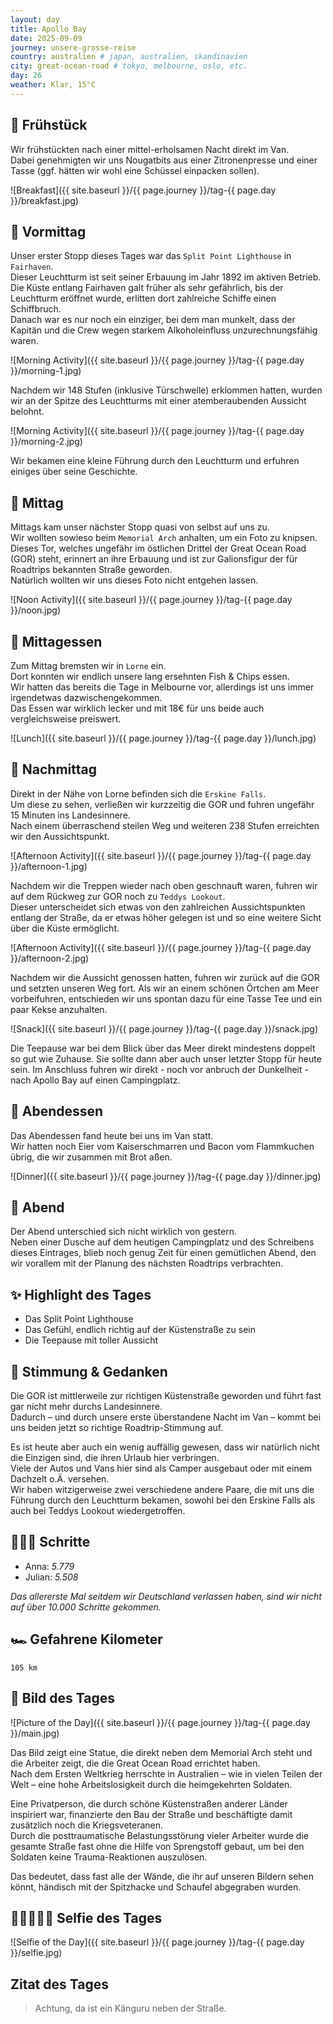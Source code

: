 ```yaml
---
layout: day
title: Apollo Bay
date: 2025-09-09
journey: unsere-grosse-reise
country: australien # japan, australien, skandinavien
city: great-ocean-road # tokyo, melbourne, oslo, etc.
day: 26
weather: Klar, 15°C
---
```


## 🥐 Frühstück

Wir frühstückten nach einer mittel-erholsamen Nacht direkt im Van.  
Dabei genehmigten wir uns Nougatbits aus einer Zitronenpresse und einer Tasse (ggf. hätten wir wohl eine Schüssel einpacken sollen).

![Breakfast]({{ site.baseurl }}/{{ page.journey }}/tag-{{ page.day }}/breakfast.jpg)

## 🌅 Vormittag

Unser erster Stopp dieses Tages war das `Split Point Lighthouse` in `Fairhaven`.  
Dieser Leuchtturm ist seit seiner Erbauung im Jahr 1892 im aktiven Betrieb.  
Die Küste entlang Fairhaven galt früher als sehr gefährlich, bis der Leuchtturm eröffnet wurde, erlitten dort zahlreiche Schiffe einen Schiffbruch.  
Danach war es nur noch ein einziger, bei dem man munkelt, dass der Kapitän und die Crew wegen starkem Alkoholeinfluss unzurechnungsfähig waren. 

![Morning Activity]({{ site.baseurl }}/{{ page.journey }}/tag-{{ page.day }}/morning-1.jpg)

Nachdem wir 148 Stufen (inklusive Türschwelle) erklommen hatten, wurden wir an der Spitze des Leuchtturms mit einer atemberaubenden Aussicht belohnt.

![Morning Activity]({{ site.baseurl }}/{{ page.journey }}/tag-{{ page.day }}/morning-2.jpg)

Wir bekamen eine kleine Führung durch den Leuchtturm und erfuhren einiges über seine Geschichte.

## 🌇 Mittag

Mittags kam unser nächster Stopp quasi von selbst auf uns zu.  
Wir wollten sowieso beim `Memorial Arch` anhalten, um ein Foto zu knipsen.  
Dieses Tor, welches ungefähr im östlichen Drittel der Great Ocean Road (GOR) steht, erinnert an ihre Erbauung und ist zur Galionsfigur der für Roadtrips bekannten Straße geworden.  
Natürlich wollten wir uns dieses Foto nicht entgehen lassen.

![Noon Activity]({{ site.baseurl }}/{{ page.journey }}/tag-{{ page.day }}/noon.jpg)

## 🍣 Mittagessen

Zum Mittag bremsten wir in `Lorne` ein.  
Dort konnten wir endlich unsere lang ersehnten Fish & Chips essen.  
Wir hatten das bereits die Tage in Melbourne vor, allerdings ist uns immer irgendetwas dazwischengekommen.  
Das Essen war wirklich lecker und mit 18€ für uns beide auch vergleichsweise preiswert.

![Lunch]({{ site.baseurl }}/{{ page.journey }}/tag-{{ page.day }}/lunch.jpg)

## 🌆 Nachmittag

Direkt in der Nähe von Lorne befinden sich die `Erskine Falls`.  
Um diese zu sehen, verließen wir kurzzeitig die GOR und fuhren ungefähr 15 Minuten ins Landesinnere.  
Nach einem überraschend steilen Weg und weiteren 238 Stufen erreichten wir den Aussichtspunkt.

![Afternoon Activity]({{ site.baseurl }}/{{ page.journey }}/tag-{{ page.day }}/afternoon-1.jpg)

Nachdem wir die Treppen wieder nach oben geschnauft waren, fuhren wir auf dem Rückweg zur GOR noch zu `Teddys Lookout`.  
Dieser unterscheidet sich etwas von den zahlreichen Aussichtspunkten entlang der Straße, da er etwas höher gelegen ist und so eine weitere Sicht über die Küste ermöglicht.

![Afternoon Activity]({{ site.baseurl }}/{{ page.journey }}/tag-{{ page.day }}/afternoon-2.jpg)

Nachdem wir die Aussicht genossen hatten, fuhren wir zurück auf die GOR und setzten unseren Weg fort.
Als wir an einem schönen Örtchen am Meer vorbeifuhren, entschieden wir uns spontan dazu für eine Tasse Tee und ein paar Kekse anzuhalten.

![Snack]({{ site.baseurl }}/{{ page.journey }}/tag-{{ page.day }}/snack.jpg)

Die Teepause war bei dem Blick über das Meer direkt mindestens doppelt so gut wie Zuhause.
Sie sollte dann aber auch unser letzter Stopp für heute sein.
Im Anschluss fuhren wir direkt - noch vor anbruch der Dunkelheit - nach Apollo Bay auf einen Campingplatz.

## 🍜 Abendessen

Das Abendessen fand heute bei uns im Van statt.  
Wir hatten noch Eier vom Kaiserschmarren und Bacon vom Flammkuchen übrig, die wir zusammen mit Brot aßen.

![Dinner]({{ site.baseurl }}/{{ page.journey }}/tag-{{ page.day }}/dinner.jpg)

## 🌙 Abend

Der Abend unterschied sich nicht wirklich von gestern.  
Neben einer Dusche auf dem heutigen Campingplatz und des Schreibens dieses Eintrages, blieb noch genug Zeit für einen gemütlichen Abend, den wir vorallem mit der Planung des nächsten Roadtrips verbrachten.

## ✨ Highlight des Tages

- Das Split Point Lighthouse
- Das Gefühl, endlich richtig auf der Küstenstraße zu sein
- Die Teepause mit toller Aussicht

## 💭 Stimmung & Gedanken

Die GOR ist mittlerweile zur richtigen Küstenstraße geworden und führt fast gar nicht mehr durchs Landesinnere.  
Dadurch – und durch unsere erste überstandene Nacht im Van – kommt bei uns beiden jetzt so richtige Roadtrip-Stimmung auf.

Es ist heute aber auch ein wenig auffällig gewesen, dass wir natürlich nicht die Einzigen sind, die ihren Urlaub hier verbringen.  
Viele der Autos und Vans hier sind als Camper ausgebaut oder mit einem Dachzelt o.Ä. versehen.  
Wir haben witzigerweise zwei verschiedene andere Paare, die mit uns die Führung durch den Leuchtturm bekamen, sowohl bei den Erskine Falls als auch bei Teddys Lookout wiedergetroffen.

## 🏃🏽‍♀️ Schritte

- Anna: _5.779_  
- Julian: _5.508_

_Das allererste Mal seitdem wir Deutschland verlassen haben, sind wir nicht auf über 10.000 Schritte gekommen._

## 🏎️ Gefahrene Kilometer

`105 km`

## 📸 Bild des Tages

![Picture of the Day]({{ site.baseurl }}/{{ page.journey }}/tag-{{ page.day }}/main.jpg)

Das Bild zeigt eine Statue, die direkt neben dem Memorial Arch steht und die Arbeiter zeigt, die die Great Ocean Road errichtet haben.  
Nach dem Ersten Weltkrieg herrschte in Australien – wie in vielen Teilen der Welt – eine hohe Arbeitslosigkeit durch die heimgekehrten Soldaten.

Eine Privatperson, die durch schöne Küstenstraßen anderer Länder inspiriert war, finanzierte den Bau der Straße und beschäftigte damit zusätzlich noch die Kriegsveteranen.  
Durch die posttraumatische Belastungsstörung vieler Arbeiter wurde die gesamte Straße fast ohne die Hilfe von Sprengstoff gebaut, um bei den Soldaten keine Trauma-Reaktionen auszulösen.

Das bedeutet, dass fast alle der Wände, die ihr auf unseren Bildern sehen könnt, händisch mit der Spitzhacke und Schaufel abgegraben wurden.

## 👩🏻‍🤝‍👨🏽 Selfie des Tages

![Selfie of the Day]({{ site.baseurl }}/{{ page.journey }}/tag-{{ page.day }}/selfie.jpg)

## Zitat des Tages

> Achtung, da ist ein Känguru neben der Straße.
